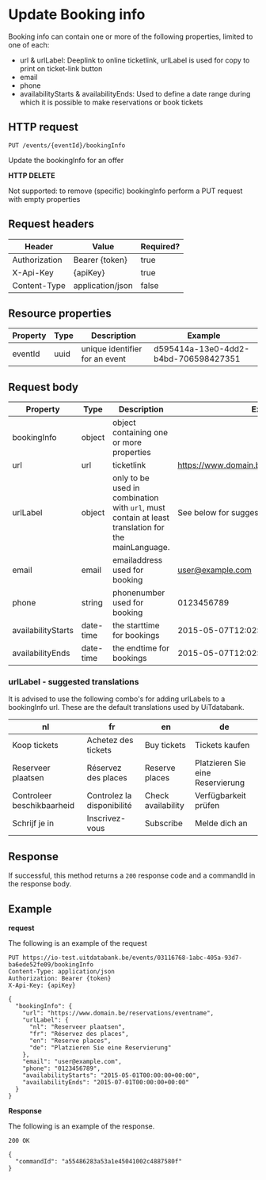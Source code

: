 ---
---

# Update Booking info

Booking info can contain one or more of the following properties, limited to one of each:
- url & urlLabel: Deeplink to online ticketlink, urlLabel is used for copy to print on ticket-link button
- email
- phone
- availabilityStarts & availabilityEnds: Used to define a date range during which it is possible to make reservations or book tickets

## HTTP request

```
PUT /events/{eventId}/bookingInfo
```

Update the bookingInfo for an offer

**HTTP DELETE**

Not supported: to remove (specific) bookingInfo perform a PUT request with empty properties

## Request headers

| Header        | Value            | Required? |
| ------------- | ---------------- | --------- |
| Authorization | Bearer {token}   | true      |
| X-Api-Key     | {apiKey}         | true      |
| Content-Type  | application/json | false     |

## Resource properties

| Property	| Type | Description | Example |
|--|--|--|--|
| eventId	| uuid | unique identifier for an event | d595414a-13e0-4dd2-b4bd-706598427351 |

## Request body

| Property	| Type | Description | Example |
|--|--|--|--|
| bookingInfo | object | object containing one or more properties | |
| url | url | ticketlink | https://www.domain.be/reservations/eventname |
| urlLabel | object | only to be used in combination with `url`, must contain at least translation for the mainLanguage. | See below for suggestions |
| email | email | emailaddress used for booking | user@example.com |
| phone | string | phonenumber used for booking | 0123456789 |
| availabilityStarts | date-time | the starttime for bookings | 2015-05-07T12:02:53+00:00 |
| availabilityEnds | date-time | the endtime for bookings | 2015-05-07T12:02:53+00:00 |

### urlLabel - suggested translations
It is advised to use the following combo's for adding urlLabels to a bookingInfo url. These are the default translations used by UiTdatabank.

| nl | fr | en | de |
| -- | -- | -- | -- |
| Koop tickets | Achetez des tickets| Buy tickets | Tickets kaufen |
| Reserveer plaatsen | Réservez des places | Reserve places | Platzieren Sie eine Reservierung |
| Controleer beschikbaarheid | Controlez la disponibilité | Check availability | Verfügbarkeit prüfen |
| Schrijf je in | Inscrivez-vous | Subscribe | Melde dich an |

## Response

If successful, this method returns a `200` response code and a commandId in the response body.

## Example

**request**

The following is an example of the request

```
PUT https://io-test.uitdatabank.be/events/03116768-1abc-405a-93d7-ba6ede52fe09/bookingInfo
Content-Type: application/json
Authorization: Bearer {token}
X-Api-Key: {apiKey}

{
  "bookingInfo": {
    "url": "https://www.domain.be/reservations/eventname",
    "urlLabel": {
      "nl": "Reserveer plaatsen",
      "fr": "Réservez des places",
      "en": "Reserve places",
      "de": "Platzieren Sie eine Reservierung"
    },
    "email": "user@example.com",
    "phone": "0123456789",
    "availabilityStarts": "2015-05-01T00:00:00+00:00",
    "availabilityEnds": "2015-07-01T00:00:00+00:00"
  }
}
```

**Response**

The following is an example of the response.

```
200 OK

{
  "commandId": "a55486283a53a1e45041002c4887580f"
}
```
